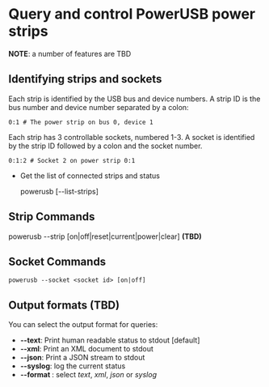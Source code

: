 # Query and control PowerUSB power strips

__NOTE__: a number of features are TBD

## Identifying strips and sockets

Each strip is identified by the USB bus and device numbers. A strip ID
is the bus number and device number separated by a colon:

    0:1 # The power strip on bus 0, device 1

Each strip has 3 controllable sockets, numbered 1-3. A socket is
identified by the strip ID followed by a colon and the socket number.

    0:1:2 # Socket 2 on power strip 0:1

* Get the list of connected strips and status

    powerusb [--list-strips]

## Strip Commands

   powerusb --strip <strip id> [on|off|reset|current|power|clear] __(TBD)__

## Socket Commands

    powerusb --socket <socket id> [on|off]

## Output formats __(TBD)__

You can select the output format for queries:

* __--text__: Print human readable status to stdout [default]
* __--xml__: Print an XML document to stdout
* __--json__: Print a JSON stream to stdout
* __--syslog__: log the current status
* __--format <format>__: select _text_, _xml_, _json_ or _syslog_